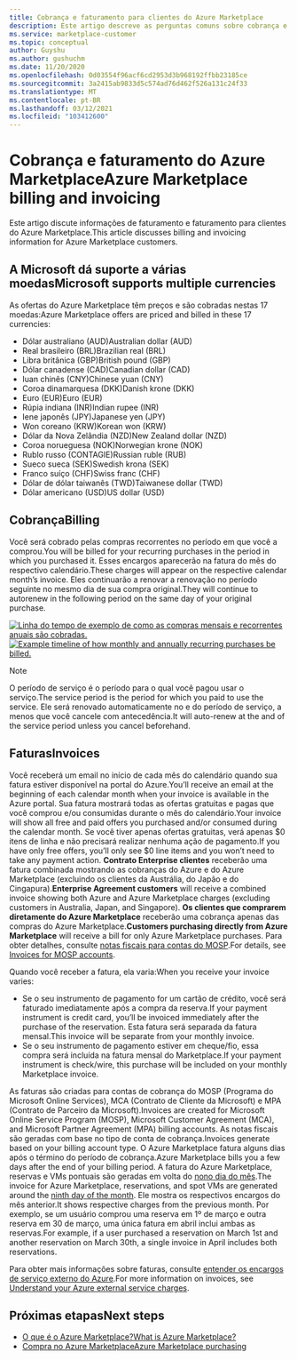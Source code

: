 ```yaml
---
title: Cobrança e faturamento para clientes do Azure Marketplace
description: Este artigo descreve as perguntas comuns sobre cobrança e faturamento para clientes do Azure Marketplace.
ms.service: marketplace-customer
ms.topic: conceptual
author: Guyshu
ms.author: gushuchm
ms.date: 11/20/2020
ms.openlocfilehash: 0d03554f96acf6cd2953d3b968192ffbb23185ce
ms.sourcegitcommit: 3a2415ab9833d5c574ad76d462f526a131c24f33
ms.translationtype: MT
ms.contentlocale: pt-BR
ms.lasthandoff: 03/12/2021
ms.locfileid: "103412600"
---
```

# <a name="azure-marketplace-billing-and-invoicing"></a><span data-ttu-id="4be7b-103">Cobrança e faturamento do Azure Marketplace</span><span class="sxs-lookup"><span data-stu-id="4be7b-103">Azure Marketplace billing and invoicing</span></span>

<span data-ttu-id="4be7b-104">Este artigo discute informações de faturamento e faturamento para clientes do Azure Marketplace.</span><span class="sxs-lookup"><span data-stu-id="4be7b-104">This article discusses billing and invoicing information for Azure Marketplace customers.</span></span>

## <a name="microsoft-supports-multiple-currencies"></a><span data-ttu-id="4be7b-105">A Microsoft dá suporte a várias moedas</span><span class="sxs-lookup"><span data-stu-id="4be7b-105">Microsoft supports multiple currencies</span></span>

<span data-ttu-id="4be7b-106">As ofertas do Azure Marketplace têm preços e são cobradas nestas 17 moedas:</span><span class="sxs-lookup"><span data-stu-id="4be7b-106">Azure Marketplace offers are priced and billed in these 17 currencies:</span></span>

- <span data-ttu-id="4be7b-107">Dólar australiano (AUD)</span><span class="sxs-lookup"><span data-stu-id="4be7b-107">Australian dollar (AUD)</span></span>
- <span data-ttu-id="4be7b-108">Real brasileiro (BRL)</span><span class="sxs-lookup"><span data-stu-id="4be7b-108">Brazilian real (BRL)</span></span>
- <span data-ttu-id="4be7b-109">Libra britânica (GBP)</span><span class="sxs-lookup"><span data-stu-id="4be7b-109">British pound (GBP)</span></span>
- <span data-ttu-id="4be7b-110">Dólar canadense (CAD)</span><span class="sxs-lookup"><span data-stu-id="4be7b-110">Canadian dollar (CAD)</span></span>
- <span data-ttu-id="4be7b-111">Iuan chinês (CNY)</span><span class="sxs-lookup"><span data-stu-id="4be7b-111">Chinese yuan (CNY)</span></span>
- <span data-ttu-id="4be7b-112">Coroa dinamarquesa (DKK)</span><span class="sxs-lookup"><span data-stu-id="4be7b-112">Danish krone (DKK)</span></span>
- <span data-ttu-id="4be7b-113">Euro (EUR)</span><span class="sxs-lookup"><span data-stu-id="4be7b-113">Euro (EUR)</span></span>
- <span data-ttu-id="4be7b-114">Rúpia indiana (INR)</span><span class="sxs-lookup"><span data-stu-id="4be7b-114">Indian rupee (INR)</span></span>
- <span data-ttu-id="4be7b-115">Iene japonês (JPY)</span><span class="sxs-lookup"><span data-stu-id="4be7b-115">Japanese yen (JPY)</span></span>
- <span data-ttu-id="4be7b-116">Won coreano (KRW)</span><span class="sxs-lookup"><span data-stu-id="4be7b-116">Korean won (KRW)</span></span>
- <span data-ttu-id="4be7b-117">Dólar da Nova Zelândia (NZD)</span><span class="sxs-lookup"><span data-stu-id="4be7b-117">New Zealand dollar (NZD)</span></span>
- <span data-ttu-id="4be7b-118">Coroa norueguesa (NOK)</span><span class="sxs-lookup"><span data-stu-id="4be7b-118">Norwegian krone (NOK)</span></span>
- <span data-ttu-id="4be7b-119">Rublo russo (CONTAGIE)</span><span class="sxs-lookup"><span data-stu-id="4be7b-119">Russian ruble (RUB)</span></span>
- <span data-ttu-id="4be7b-120">Sueco sueca (SEK)</span><span class="sxs-lookup"><span data-stu-id="4be7b-120">Swedish krona (SEK)</span></span>
- <span data-ttu-id="4be7b-121">Franco suíço (CHF)</span><span class="sxs-lookup"><span data-stu-id="4be7b-121">Swiss franc (CHF)</span></span>
- <span data-ttu-id="4be7b-122">Dólar de dólar taiwanês (TWD)</span><span class="sxs-lookup"><span data-stu-id="4be7b-122">Taiwanese dollar (TWD)</span></span>
- <span data-ttu-id="4be7b-123">Dólar americano (USD)</span><span class="sxs-lookup"><span data-stu-id="4be7b-123">US dollar (USD)</span></span>

## <a name="billing"></a><span data-ttu-id="4be7b-124">Cobrança</span><span class="sxs-lookup"><span data-stu-id="4be7b-124">Billing</span></span>

<span data-ttu-id="4be7b-125">Você será cobrado pelas compras recorrentes no período em que você a comprou.</span><span class="sxs-lookup"><span data-stu-id="4be7b-125">You will be billed for your recurring purchases in the period in which you purchased it.</span></span> <span data-ttu-id="4be7b-126">Esses encargos aparecerão na fatura do mês do respectivo calendário.</span><span class="sxs-lookup"><span data-stu-id="4be7b-126">These charges will appear on the respective calendar month’s invoice.</span></span> <span data-ttu-id="4be7b-127">Eles continuarão a renovar a renovação no período seguinte no mesmo dia de sua compra original.</span><span class="sxs-lookup"><span data-stu-id="4be7b-127">They will continue to autorenew in the following period on the same day of your original purchase.</span></span>

<span data-ttu-id="4be7b-128">[![Linha do tempo de exemplo de como as compras mensais e recorrentes anuais são cobradas.](media/billing/billing-charges-recurring.png)](media/billing/billing-charges-recurring.png#lightbox)</span><span class="sxs-lookup"><span data-stu-id="4be7b-128">[![Example timeline of how monthly and annually recurring purchases be billed.](media/billing/billing-charges-recurring.png)](media/billing/billing-charges-recurring.png#lightbox)</span></span>

>[!NOTE]
> <span data-ttu-id="4be7b-129">O período de serviço é o período para o qual você pagou usar o serviço.</span><span class="sxs-lookup"><span data-stu-id="4be7b-129">The service period is the period for which you paid to use the service.</span></span> <span data-ttu-id="4be7b-130">Ele será renovado automaticamente no e do período de serviço, a menos que você cancele com antecedência.</span><span class="sxs-lookup"><span data-stu-id="4be7b-130">It will auto-renew at the and of the service period unless you cancel beforehand.</span></span>

## <a name="invoices"></a><span data-ttu-id="4be7b-131">Faturas</span><span class="sxs-lookup"><span data-stu-id="4be7b-131">Invoices</span></span>

<span data-ttu-id="4be7b-132">Você receberá um email no início de cada mês do calendário quando sua fatura estiver disponível na portal do Azure.</span><span class="sxs-lookup"><span data-stu-id="4be7b-132">You’ll receive an email at the beginning of each calendar month when your invoice is available in the Azure portal.</span></span> <span data-ttu-id="4be7b-133">Sua fatura mostrará todas as ofertas gratuitas e pagas que você comprou e/ou consumidas durante o mês do calendário.</span><span class="sxs-lookup"><span data-stu-id="4be7b-133">Your invoice will show all free and paid offers you purchased and/or consumed during the calendar month.</span></span> <span data-ttu-id="4be7b-134">Se você tiver apenas ofertas gratuitas, verá apenas $0 itens de linha e não precisará realizar nenhuma ação de pagamento.</span><span class="sxs-lookup"><span data-stu-id="4be7b-134">If you have only free offers, you’ll only see $0 line items and you won’t need to take any payment action.</span></span> <span data-ttu-id="4be7b-135">**Contrato Enterprise clientes** receberão uma fatura combinada mostrando as cobranças do Azure e do Azure Marketplace (excluindo os clientes da Austrália, do Japão e do Cingapura).</span><span class="sxs-lookup"><span data-stu-id="4be7b-135">**Enterprise Agreement customers** will receive a combined invoice showing both Azure and Azure Marketplace charges (excluding customers in Australia, Japan, and Singapore).</span></span> <span data-ttu-id="4be7b-136">**Os clientes que comprarem diretamente do Azure Marketplace** receberão uma cobrança apenas das compras do Azure Marketplace.</span><span class="sxs-lookup"><span data-stu-id="4be7b-136">**Customers purchasing directly from Azure Marketplace** will receive a bill for only Azure Marketplace purchases.</span></span> <span data-ttu-id="4be7b-137">Para obter detalhes, consulte [notas fiscais para contas do MOSP](/azure/cost-management-billing/understand/download-azure-invoice#invoices-for-mosp-billing-accounts).</span><span class="sxs-lookup"><span data-stu-id="4be7b-137">For details, see [Invoices for MOSP accounts](/azure/cost-management-billing/understand/download-azure-invoice#invoices-for-mosp-billing-accounts).</span></span>

<span data-ttu-id="4be7b-138">Quando você receber a fatura, ela varia:</span><span class="sxs-lookup"><span data-stu-id="4be7b-138">When you receive your invoice varies:</span></span>

- <span data-ttu-id="4be7b-139">Se o seu instrumento de pagamento for um cartão de crédito, você será faturado imediatamente após a compra da reserva.</span><span class="sxs-lookup"><span data-stu-id="4be7b-139">If your payment instrument is credit card, you’ll be invoiced immediately after the purchase of the reservation.</span></span> <span data-ttu-id="4be7b-140">Esta fatura será separada da fatura mensal.</span><span class="sxs-lookup"><span data-stu-id="4be7b-140">This invoice will be separate from your monthly invoice.</span></span>
- <span data-ttu-id="4be7b-141">Se o seu instrumento de pagamento estiver em cheque/fio, essa compra será incluída na fatura mensal do Marketplace.</span><span class="sxs-lookup"><span data-stu-id="4be7b-141">If your payment instrument is check/wire, this purchase will be included on your monthly Marketplace invoice.</span></span>

<span data-ttu-id="4be7b-142">As faturas são criadas para contas de cobrança do MOSP (Programa do Microsoft Online Services), MCA (Contrato de Cliente da Microsoft) e MPA (Contrato de Parceiro da Microsoft).</span><span class="sxs-lookup"><span data-stu-id="4be7b-142">Invoices are created for Microsoft Online Service Program (MOSP), Microsoft Customer Agreement (MCA), and Microsoft Partner Agreement (MPA) billing accounts.</span></span> <span data-ttu-id="4be7b-143">As notas fiscais são geradas com base no tipo de conta de cobrança.</span><span class="sxs-lookup"><span data-stu-id="4be7b-143">Invoices generate based on your billing account type.</span></span> <span data-ttu-id="4be7b-144">O Azure Marketplace fatura alguns dias após o término do período de cobrança.</span><span class="sxs-lookup"><span data-stu-id="4be7b-144">Azure Marketplace bills you a few days after the end of your billing period.</span></span> <span data-ttu-id="4be7b-145">A fatura do Azure Marketplace, reservas e VMs pontuais são geradas em volta do [nono dia do mês](/azure/cost-management-billing/understand/download-azure-invoice#invoices-for-mosp-billing-accounts).</span><span class="sxs-lookup"><span data-stu-id="4be7b-145">The invoice for Azure Marketplace, reservations, and spot VMs are generated around the [ninth day of the month](/azure/cost-management-billing/understand/download-azure-invoice#invoices-for-mosp-billing-accounts).</span></span> <span data-ttu-id="4be7b-146">Ele mostra os respectivos encargos do mês anterior.</span><span class="sxs-lookup"><span data-stu-id="4be7b-146">It shows respective charges from the previous month.</span></span> <span data-ttu-id="4be7b-147">Por exemplo, se um usuário comprou uma reserva em 1º de março e outra reserva em 30 de março, uma única fatura em abril inclui ambas as reservas.</span><span class="sxs-lookup"><span data-stu-id="4be7b-147">For example, if a user purchased a reservation on March 1st and another reservation on March 30th, a single invoice in April includes both reservations.</span></span>

<span data-ttu-id="4be7b-148">Para obter mais informações sobre faturas, consulte [entender os encargos de serviço externo do Azure](/azure/cost-management-billing/understand/understand-azure-marketplace-charges).</span><span class="sxs-lookup"><span data-stu-id="4be7b-148">For more information on invoices, see [Understand your Azure external service charges](/azure/cost-management-billing/understand/understand-azure-marketplace-charges).</span></span>

## <a name="next-steps"></a><span data-ttu-id="4be7b-149">Próximas etapas</span><span class="sxs-lookup"><span data-stu-id="4be7b-149">Next steps</span></span>

- [<span data-ttu-id="4be7b-150">O que é o Azure Marketplace?</span><span class="sxs-lookup"><span data-stu-id="4be7b-150">What is Azure Marketplace?</span></span>](azure-marketplace-overview.md)
- [<span data-ttu-id="4be7b-151">Compra no Azure Marketplace</span><span class="sxs-lookup"><span data-stu-id="4be7b-151">Azure Marketplace purchasing</span></span>](azure-purchasing-invoicing.md)
